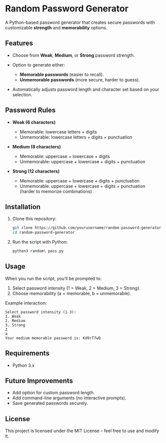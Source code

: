 # Random Password Generator

A Python-based password generator that creates secure passwords with customizable **strength** and **memorability** options.

## Features

* Choose from **Weak**, **Medium**, or **Strong** password strength.
* Option to generate either:

  * **Memorable passwords** (easier to recall).
  * **Unmemorable passwords** (more secure, harder to guess).
* Automatically adjusts password length and character set based on your selection.

## Password Rules

* **Weak (6 characters)**

  * Memorable: lowercase letters + digits
  * Unmemorable: lowercase letters + digits + punctuation

* **Medium (8 characters)**

  * Memorable: uppercase + lowercase + digits
  * Unmemorable: uppercase + lowercase + digits + punctuation

* **Strong (12 characters)**

  * Memorable: uppercase + lowercase + digits + punctuation
  * Unmemorable: uppercase + lowercase + digits + punctuation (harder to memorize combinations)

## Installation

1. Clone this repository:

   ```bash
   git clone https://github.com/yourusername/random-password-generator.git
   cd random-password-generator
   ```
2. Run the script with Python:

   ```bash
   python3 random\ pass.py
   ```

## Usage

When you run the script, you’ll be prompted to:

1. Select password intensity (1 = Weak, 2 = Medium, 3 = Strong).
2. Choose memorability (a = memorable, b = unmemorable).

Example interaction:

```
Select password intensity (1-3):
1. Weak
2. Medium
3. Strong
2
a
Your medium memorable password is: Kd9rT7wQ
```

## Requirements

* Python 3.x

## Future Improvements

* Add option for custom password length.
* Add command-line arguments (no interactive prompts).
* Save generated passwords securely.

## License

This project is licensed under the MIT License – feel free to use and modify it.

